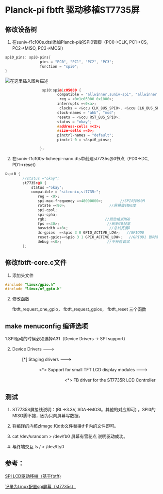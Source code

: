 ﻿# Planck-pi fbtft 驱动移植ST7735屏
## 修改设备树

1.  在suniv-f1c100s.dtsi添加Planck-pi的SPI0管脚（PC0->CLK, PC1->CS, PC2->MISO, PC3->MOSI）

```cpp
spi0_pins: spi0-pins{
               	pins = "PC0", "PC1", "PC2", "PC3";
                function = "spi0";
}
```
![在这里插入图片描述](https://img-blog.csdnimg.cn/70b2fb31399e4591bfa6c3d15490aba3.jpeg#pic_center)

```cpp
                 spi0:spi@1c05000 {
                        compatible = "allwinner,suniv-spi", "allwinner,sun8i-h3-spi";
                         reg = <0x1c05000 0x1000>;
                        interrupts =<0xa>;
                         clocks = <&ccu CLK_BUS_SPI0>, <&ccu CLK_BUS_SPI0>;
                        clock-names = "ahb", "mod";
                        resets = <&ccu RST_BUS_SPI0>;
                        status = "okay";
                        #address-cells =<1>;
                        #size-cells =<0>;
                        pinctrl-names = "default";
                        pinctrl-0 = <&spi0_pins>;

                };
```
2.  在suniv-f1c100s-licheepi-nano.dts中创建st7735s@0节点（PD0->DC, PD1->reset）
 

```cpp
&spi0 {
        //status ="okay";
        st7735r@0 {
            status ="okay";
            compatible = "sitronix,st7735r";
               reg = <0>;
               spi-max-frequency =<48000000>;        //SPI时钟50M
               rotate =<90>;                    //屏幕旋转90度
               spi-cpol;
               spi-cpha;
               rgb;                           //颜色格式RGB
               fps =<30>;                      //刷新30帧率
               buswidth =<8>;                   //总线宽度8
               dc-gpios  =<&pio 3 0 GPIO_ACTIVE_LOW>;   //GPIOD0
               reset-gpios=<&pio 3 1 GPIO_ACTIVE_LOW>;   //GPIOD1 暂时测试后面dc板子会改成pb4
               debug =<0>;                     //不开启调试
        };
```
## 修改fbtft-core.c文件

1. 添加头文件

```cpp
#include "linux/gpio.h"
#include "linux/of_gpio.h"
```
2. 修改函数

    fbtft_request_one_gpio，   fbtft_request_gpios， fbtft_reset    三个函数 
## make menuconfig 编译选项

1.SPI驱动的时候必须选择A31（Device Drivers -> SPI support）

2. Device Drivers  --->　　

　　　　[*] Staging drivers  --->　　

　　　　　　　　<*>   Support for small TFT LCD display modules  --->

　　　　　　　　　　　　　　<*>   FB driver for the ST7735R LCD Controller 
​
## 测试

1. ST7735S屏接线说明：(BL->3.3V, SDA->MOSI。其他的对应即可)  。SPI0的MISO脚不接，因为只向屏幕写数据。

2. 将编译的内核zImage 和dtb文件替换tf卡内的文件即可。

3. cat /dev/urandom > /dev/fb0  屏幕有雪花点 说明驱动成功。

4. 与终端交互   ls / > /dev/tty0

## 参考：

[SPI LCD驱动移植（基于fbtft)](https://www.bilibili.com/read/cv9947785)

[记录为Linux配置spi屏幕（st7735s）](https://blog.csdn.net/qq_46604211/article/details/116449891?ops_request_misc=&request_id=&biz_id=102&utm_term=linux%20st7735%E6%BA%90%E7%A0%81&utm_medium=distribute.pc_search_result.none-task-blog-2~blog~sobaiduweb~default-1-116449891.nonecase&spm=1018.2226.3001.4450)

​
